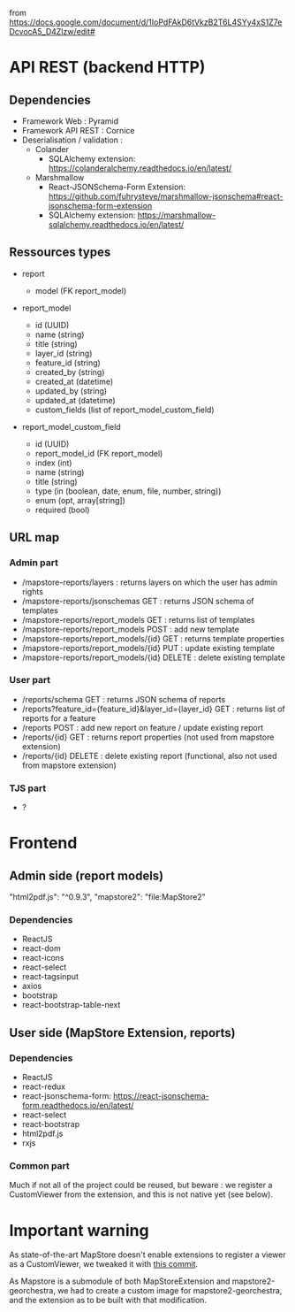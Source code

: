 from https://docs.google.com/document/d/1IoPdFAkD6tVkzB2T6L4SYy4xS1Z7eDcvocA5_D4Zlzw/edit#

# API REST (backend HTTP)

## Dependencies

- Framework Web : Pyramid
- Framework API REST : Cornice
- Deserialisation / validation :
  - Colander
     - SQLAlchemy extension: https://colanderalchemy.readthedocs.io/en/latest/
  - Marshmallow
    - React-JSONSchema-Form Extension: https://github.com/fuhrysteve/marshmallow-jsonschema#react-jsonschema-form-extension
    - SQLAlchemy extension: https://marshmallow-sqlalchemy.readthedocs.io/en/latest/

## Ressources types

- report
   - model (FK report_model)

- report_model
   - id (UUID)
   - name (string)
   - title (string)
   - layer_id (string)
   - feature_id (string)
   - created_by (string)
   - created_at (datetime)
   - updated_by (string)
   - updated_at (datetime)
   - custom_fields (list of report_model_custom_field)

- report_model_custom_field
   - id (UUID)
   - report_model_id (FK report_model)
   - index (int)
   - name (string)
   - title (string)
   - type (in (boolean, date, enum, file, number, string))
   - enum (opt, array[string])
   - required (bool)

## URL map

### Admin part

- /mapstore-reports/layers : returns layers on which the user has admin rights
- /mapstore-reports/jsonschemas GET : returns JSON schema of templates
- /mapstore-reports/report_models GET : returns list of templates
- /mapstore-reports/report_models POST : add new template
- /mapstore-reports/report_models/{id} GET : returns template properties
- /mapstore-reports/report_models/{id} PUT : update existing template
- /mapstore-reports/report_models/{id} DELETE : delete existing template 

### User part

- /reports/schema GET : returns JSON schema of reports
- /reports?feature_id={feature_id}&layer_id={layer_id} GET : returns list of reports for a feature
- /reports POST : add new report on feature / update existing report
- /reports/{id} GET : returns report properties (not used from mapstore extension)
- /reports/{id} DELETE : delete existing report (functional, also not used from mapstore extension)

### TJS part

- ?

# Frontend


## Admin side (report models)
"html2pdf.js": "^0.9.3",
        "mapstore2": "file:MapStore2"

### Dependencies

- ReactJS
- react-dom
- react-icons
- react-select
- react-tagsinput
- axios
- bootstrap
- react-bootstrap-table-next


## User side (MapStore Extension, reports)


### Dependencies

- ReactJS
- react-redux
- react-jsonschema-form: https://react-jsonschema-form.readthedocs.io/en/latest/
- react-select
- react-bootstrap
- html2pdf.js
- rxjs

### Common part

Much if not all of the project could be reused, but beware : we register a CustomViewer from the extension, and this is not native yet (see below).

# Important warning

As state-of-the-art MapStore doesn't enable extensions to register a viewer as a CustomViewer, we tweaked it with [this commit](https://github.com/camptocamp/MapStore2/commit/fcdea4f0eab87942a70a17b8eb8933d2a04584d1).

As Mapstore is a submodule of both MapStoreExtension and mapstore2-georchestra, we had to create a custom image for mapstore2-georchestra, and the extension as to be built with that modification.